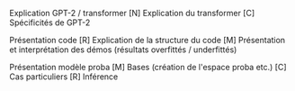 Explication GPT-2 / transformer
    [N] Explication du transformer
    [C] Spécificités de GPT-2

Présentation code
    [R] Explication de la structure du code
    [M] Présentation et interprétation des démos (résultats overfittés / underfittés)

Présentation modèle proba
    [M] Bases (création de l'espace proba etc.)
    [C] Cas particuliers
    [R] Inférence
